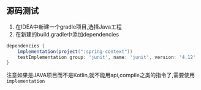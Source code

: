 ## 源码测试
1. 在IDEA中新建一个gradle项目,选择Java工程
2. 在新建的build.gradle中添加dependencies
```gradle
dependencies {  
    implementation(project(":spring-context"))  
    testImplementation group: 'junit', name: 'junit', version: '4.12'  
}
```
注意如果是JAVA项目而不是Kotlin,就不能用api,compile之类的指令了,需要使用`implementation`
